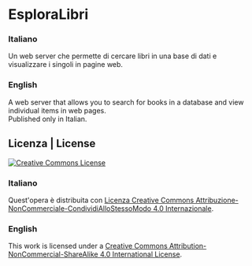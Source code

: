 # EsploraLibri
### Italiano
Un web server che permette di cercare libri in una base di dati e visualizzare i singoli in pagine web.

### English
A web server that allows you to search for books in a database and view individual items in web pages.  
Published only in Italian.

## Licenza | License 
<a rel="license" href="https://creativecommons.org/licenses/by-nc-sa/4.0">
  <img alt="Creative Commons License" style="border-width:0" src="https://mirrors.creativecommons.org/presskit/buttons/88x31/svg/by-nc-sa.svg"/>
</a>

### Italiano
Quest'opera è distribuita con <a rel="license" href="http://creativecommons.org/licenses/by-nc-sa/4.0/deed.it">Licenza Creative Commons Attribuzione-NonCommerciale-CondividiAlloStessoModo 4.0 Internazionale</a>.

### English
This work is licensed under a <a rel="license" href="https://creativecommons.org/licenses/by-nc-sa/4.0/deed.en">Creative Commons Attribution-NonCommercial-ShareAlike 4.0 International License</a>.
